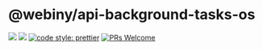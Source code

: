 # @webiny/api-background-tasks-os

[![](https://img.shields.io/npm/dw/@webiny/api-background-tasks-os.svg)](https://www.npmjs.com/package/@webiny/api-background-tasks-os)
[![](https://img.shields.io/npm/v/@webiny/api-background-tasks-os.svg)](https://www.npmjs.com/package/@webiny/api-background-tasks-os)
[![code style: prettier](https://img.shields.io/badge/code_style-prettier-ff69b4.svg?style=flat-square)](https://github.com/prettier/prettier)
[![PRs Welcome](https://img.shields.io/badge/PRs-welcome-brightgreen.svg?style=flat-square)](http://makeapullrequest.com)
